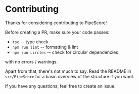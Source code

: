 # Contributing

Thanks for considering contributing to PipeScore!

Before creating a PR, make sure your code passes:

- `tsc` -- type check
- `npm run lint` -- formatting & lint
- `npm run circles` -- check for circular dependencies

with no errors / warnings.

Apart from that, there's not much to say. Read the README in `src/PipeScore` for a basic overview of the structure if you want.

If you have any questions, feel free to create an issue.
